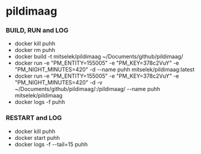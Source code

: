 # pildimaag

### BUILD, RUN and LOG
- docker kill puhh
- docker rm puhh
- docker build -t mitselek/pildimaag ~/Documents/github/pildimaag/
- docker run -e "PM_ENTITY=155005" -e "PM_KEY=378c2VuY" -e "PM_NIGHT_MINUTES=420" -d --name puhh mitselek/pildimaag:latest
- docker run -e "PM_ENTITY=155005" -e "PM_KEY=378c2VuY" -e "PM_NIGHT_MINUTES=420" -d -v ~/Documents/github/pildimaag/:/pildimaag/ --name puhh mitselek/pildimaag
- docker logs -f puhh

### RESTART and LOG
- docker kill puhh
- docker start puhh
- docker logs -f --tail=15 puhh
